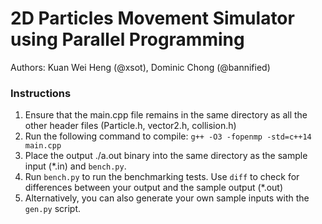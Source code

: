 # 2D Particles Movement Simulator using Parallel Programming

Authors:  Kuan Wei Heng (@xsot), Dominic Chong (@bannified)

### Instructions

1. Ensure that the main.cpp file remains in the same directory as all the other header files (Particle.h, vector2.h, collision.h)
2. Run the following command to compile: `g++ -O3 -fopenmp -std=c++14 main.cpp`
3. Place the output ./a.out binary into the same directory as the sample input (\*.in) and `bench.py`.
4. Run `bench.py` to run the benchmarking tests. Use `diff` to check for differences between your output and the sample output (\*.out)
5. Alternatively, you can also generate your own sample inputs with the `gen.py` script.
